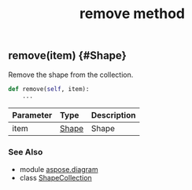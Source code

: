 ﻿---
title: remove method
second_title: Aspose.Diagram for Python via .NET API References
description: 
type: docs
weight: 80
url: /python-net/aspose.diagram/shapecollection/remove/
is_root: false
---

## remove(item) {#Shape}

Remove the shape from the collection.



```python
def remove(self, item):
    ...
```


| Parameter | Type | Description |
| :- | :- | :- |
| item | [Shape](/diagram/python-net/aspose.diagram/shape) | Shape |



### See Also
* module [aspose.diagram](../../)
* class [ShapeCollection](/diagram/python-net/aspose.diagram/shapecollection)
